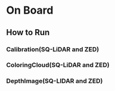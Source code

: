 # On Board

## How to Run
### Calibration(SQ-LiDAR and ZED)

### ColoringCloud(SQ-LiDAR and ZED)

### DepthImage(SQ-LIDAR and ZED)
